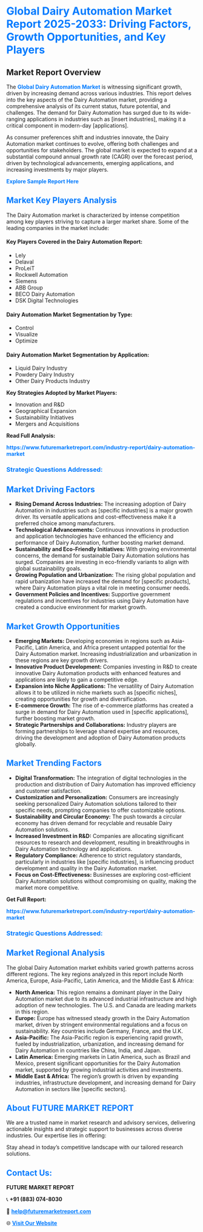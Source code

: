 <h1 style="color: #007BFF;">Global Dairy Automation Market Report 2025-2033: Driving Factors, Growth Opportunities, and Key Players</h1>

<section id="overview">
<h2>Market Report Overview</h2>
<p>The <a href="https://www.futuremarketreport.com/industry-report/dairy-automation-market" style="color: #007BFF; text-decoration: none;"><strong>Global Dairy Automation Market</strong></a> is witnessing significant growth, driven by increasing demand across various industries. This report delves into the key aspects of the Dairy Automation market, providing a comprehensive analysis of its current status, future potential, and challenges. The demand for Dairy Automation has surged due to its wide-ranging applications in industries such as [insert industries], making it a critical component in modern-day [applications].</p>
<p>As consumer preferences shift and industries innovate, the Dairy Automation market continues to evolve, offering both challenges and opportunities for stakeholders. The global market is expected to expand at a substantial compound annual growth rate (CAGR) over the forecast period, driven by technological advancements, emerging applications, and increasing investments by major players.</p>
</section>

<section id="overview">
<p><a href="https://www.futuremarketreport.com/request-sample/reportId=92140" style="color: #007BFF; text-decoration: none;"><strong>Explore Sample Report Here</strong></a></p>
</section>

<section id="key-players">
<h2 style="color: #007BFF;">Market Key Players Analysis</h2>
<p>The Dairy Automation market is characterized by intense competition among key players striving to capture a larger market share. Some of the leading companies in the market include:</p>
<h4>Key Players Covered in the Dairy Automation Report:</h4>
<ul><li>Lely</li><li>Delaval</li><li>ProLeiT</li><li>Rockwell Automation</li><li>Siemens</li><li>ABB Group</li><li>BECO Dairy Automation</li><li>DSK Digital Technologies</li></ul>
<h4>Dairy Automation Market Segmentation by Type:</h4>
<ul><li>Control</li><li>Visualize</li><li>Optimize</li></ul>

<h4>Dairy Automation Market Segmentation by Application:</h4>
<ul><li>Liquid Dairy Industry</li><li>Powdery Dairy Industry</li><li>Other Dairy Products Industry</li></ul>
<p><strong>Key Strategies Adopted by Market Players:</strong></p>
<ul>
<li>Innovation and R&D</li>
<li>Geographical Expansion</li>
<li>Sustainability Initiatives</li>
<li>Mergers and Acquisitions</li>
</ul>
</section>

<section>
<p><strong>Read Full Analysis: </strong></p><a href="https://www.futuremarketreport.com/industry-report/dairy-automation-market" style="color: #007BFF; text-decoration: none;"><strong>https://www.futuremarketreport.com/industry-report/dairy-automation-market</strong></a>
<h3 style="color: #007BFF;">Strategic Questions Addressed:</h3>
</section>

<section id="driving-factors">
<h2 style="color: #007BFF;">Market Driving Factors</h2>
<ul>
<li><strong>Rising Demand Across Industries:</strong> The increasing adoption of Dairy Automation in industries such as [specific industries] is a major growth driver. Its versatile applications and cost-effectiveness make it a preferred choice among manufacturers.</li>
<li><strong>Technological Advancements:</strong> Continuous innovations in production and application technologies have enhanced the efficiency and performance of Dairy Automation, further boosting market demand.</li>
<li><strong>Sustainability and Eco-Friendly Initiatives:</strong> With growing environmental concerns, the demand for sustainable Dairy Automation solutions has surged. Companies are investing in eco-friendly variants to align with global sustainability goals.</li>
<li><strong>Growing Population and Urbanization:</strong> The rising global population and rapid urbanization have increased the demand for [specific products], where Dairy Automation plays a vital role in meeting consumer needs.</li>
<li><strong>Government Policies and Incentives:</strong> Supportive government regulations and incentives for industries using Dairy Automation have created a conducive environment for market growth.</li>
</ul>
</section>

<section id="growth-opportunities">
<h2 style="color: #007BFF;">Market Growth Opportunities</h2>
<ul>
<li><strong>Emerging Markets:</strong> Developing economies in regions such as Asia-Pacific, Latin America, and Africa present untapped potential for the Dairy Automation market. Increasing industrialization and urbanization in these regions are key growth drivers.</li>
<li><strong>Innovative Product Development:</strong> Companies investing in R&D to create innovative Dairy Automation products with enhanced features and applications are likely to gain a competitive edge.</li>
<li><strong>Expansion into Niche Applications:</strong> The versatility of Dairy Automation allows it to be utilized in niche markets such as [specific niches], creating opportunities for growth and diversification.</li>
<li><strong>E-commerce Growth:</strong> The rise of e-commerce platforms has created a surge in demand for Dairy Automation used in [specific applications], further boosting market growth.</li>
<li><strong>Strategic Partnerships and Collaborations:</strong> Industry players are forming partnerships to leverage shared expertise and resources, driving the development and adoption of Dairy Automation products globally.</li>
</ul>
</section>

<section id="trending-factors">
<h2 style="color: #007BFF;">Market Trending Factors</h2>
<ul>
<li><strong>Digital Transformation:</strong> The integration of digital technologies in the production and distribution of Dairy Automation has improved efficiency and customer satisfaction.</li>
<li><strong>Customization and Personalization:</strong> Consumers are increasingly seeking personalized Dairy Automation solutions tailored to their specific needs, prompting companies to offer customizable options.</li>
<li><strong>Sustainability and Circular Economy:</strong> The push towards a circular economy has driven demand for recyclable and reusable Dairy Automation solutions.</li>
<li><strong>Increased Investment in R&D:</strong> Companies are allocating significant resources to research and development, resulting in breakthroughs in Dairy Automation technology and applications.</li>
<li><strong>Regulatory Compliance:</strong> Adherence to strict regulatory standards, particularly in industries like [specific industries], is influencing product development and quality in the Dairy Automation market.</li>
<li><strong>Focus on Cost-Effectiveness:</strong> Businesses are exploring cost-efficient Dairy Automation solutions without compromising on quality, making the market more competitive.</li>
</ul>
</section>

<section>
<p><strong>Get Full Report: </strong></p><a href="https://www.futuremarketreport.com/industry-report/dairy-automation-market" style="color: #007BFF; text-decoration: none;"><strong>https://www.futuremarketreport.com/industry-report/dairy-automation-market</strong></a>
<h3 style="color: #007BFF;">Strategic Questions Addressed:</h3>
</section>


<section id="regional-analysis">
<h2 style="color: #007BFF;">Market Regional Analysis</h2>
<p>The global Dairy Automation market exhibits varied growth patterns across different regions. The key regions analyzed in this report include North America, Europe, Asia-Pacific, Latin America, and the Middle East & Africa:</p>
<ul>
<li><strong>North America:</strong> This region remains a dominant player in the Dairy Automation market due to its advanced industrial infrastructure and high adoption of new technologies. The U.S. and Canada are leading markets in this region.</li>
<li><strong>Europe:</strong> Europe has witnessed steady growth in the Dairy Automation market, driven by stringent environmental regulations and a focus on sustainability. Key countries include Germany, France, and the U.K.</li>
<li><strong>Asia-Pacific:</strong> The Asia-Pacific region is experiencing rapid growth, fueled by industrialization, urbanization, and increasing demand for Dairy Automation in countries like China, India, and Japan.</li>
<li><strong>Latin America:</strong> Emerging markets in Latin America, such as Brazil and Mexico, present significant opportunities for the Dairy Automation market, supported by growing industrial activities and investments.</li>
<li><strong>Middle East & Africa:</strong> The region’s growth is driven by expanding industries, infrastructure development, and increasing demand for Dairy Automation in sectors like [specific sectors].</li>
</ul>
</section>

<footer>
<h2 style="color: #007BFF;">About FUTURE MARKET REPORT</h2>
<p>We are a trusted name in market research and advisory services, delivering actionable insights and strategic support to businesses across diverse industries. Our expertise lies in offering:</p>

<p>Stay ahead in today’s competitive landscape with our tailored research solutions.</p>

<h2 style="color: #007BFF;">Contact Us:</h2>
<p><strong>FUTURE MARKET REPORT</strong></p>
<p>📞 <strong>+91 (883) 074-8030</strong></p>
<p>📧 <strong><a href="mailto:help@futuremarketreport.com" style="color: #007BFF;">help@futuremarketreport.com</a></strong></p>
<p>🌐 <strong><a href="https://www.futuremarketreport.com/" style="color: #007BFF;">Visit Our Website</a></strong></p>
</footer>